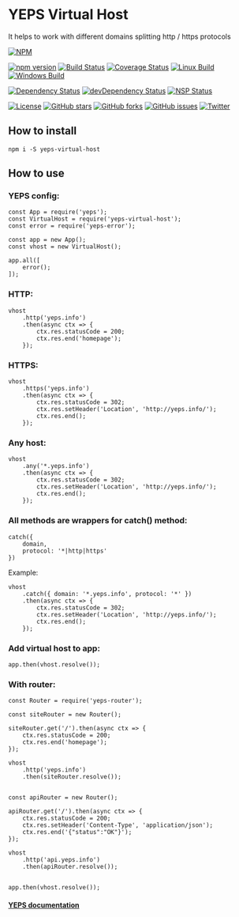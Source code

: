 # YEPS Virtual Host

It helps to work with different domains splitting http / https protocols

[![NPM](https://nodei.co/npm/yeps-virtual-host.png)](https://npmjs.org/package/yeps-virtual-host)

[![npm version](https://badge.fury.io/js/yeps-virtual-host.svg)](https://badge.fury.io/js/yeps-virtual-host)
[![Build Status](https://travis-ci.org/evheniy/yeps-virtual-host.svg?branch=master)](https://travis-ci.org/evheniy/yeps-virtual-host)
[![Coverage Status](https://coveralls.io/repos/github/evheniy/yeps-virtual-host/badge.svg?branch=master)](https://coveralls.io/github/evheniy/yeps-virtual-host?branch=master)
[![Linux Build](https://img.shields.io/travis/evheniy/yeps-virtual-host/master.svg?label=linux)](https://travis-ci.org/evheniy/)
[![Windows Build](https://img.shields.io/appveyor/ci/evheniy/yeps-virtual-host/master.svg?label=windows)](https://ci.appveyor.com/project/evheniy/yeps-virtual-host)

[![Dependency Status](https://david-dm.org/evheniy/yeps-virtual-host.svg)](https://david-dm.org/evheniy/yeps-virtual-host)
[![devDependency Status](https://david-dm.org/evheniy/yeps-virtual-host/dev-status.svg)](https://david-dm.org/evheniy/yeps-virtual-host#info=devDependencies)
[![NSP Status](https://img.shields.io/badge/NSP%20status-no%20vulnerabilities-green.svg)](https://travis-ci.org/evheniy/yeps-virtual-host)

[![License](https://img.shields.io/badge/license-MIT-blue.svg)](https://raw.githubusercontent.com/evheniy/yeps-virtual-host/master/LICENSE)
[![GitHub stars](https://img.shields.io/github/stars/evheniy/yeps-virtual-host.svg)](https://github.com/evheniy/yeps-virtual-host/stargazers)
[![GitHub forks](https://img.shields.io/github/forks/evheniy/yeps-virtual-host.svg)](https://github.com/evheniy/yeps-virtual-host/network)
[![GitHub issues](https://img.shields.io/github/issues/evheniy/yeps-virtual-host.svg)](https://github.com/evheniy/yeps-virtual-host/issues)
[![Twitter](https://img.shields.io/twitter/url/https/github.com/evheniy/yeps-virtual-host.svg?style=social)](https://twitter.com/intent/tweet?text=Wow:&url=%5Bobject%20Object%5D)


## How to install

    npm i -S yeps-virtual-host
  

## How to use

### YEPS config:

    const App = require('yeps');
    const VirtualHost = require('yeps-virtual-host');
    const error = require('yeps-error');
    
    const app = new App();
    const vhost = new VirtualHost();
    
    app.all([
        error();
    ]);
    
### HTTP:

    vhost
        .http('yeps.info')
        .then(async ctx => {
            ctx.res.statusCode = 200;
            ctx.res.end('homepage');     
        });
        
### HTTPS:

    vhost
        .https('yeps.info')
        .then(async ctx => {
            ctx.res.statusCode = 302;
            ctx.res.setHeader('Location', 'http://yeps.info/');
            ctx.res.end();     
        });
        
### Any host:

    vhost
        .any('*.yeps.info')
        .then(async ctx => {
            ctx.res.statusCode = 302;
            ctx.res.setHeader('Location', 'http://yeps.info/');
            ctx.res.end();      
        });    
            
### All methods are wrappers for catch() method:

    catch({ 
        domain, 
        protocol: '*|http|https' 
    })

Example: 

    vhost
        .catch({ domain: '*.yeps.info', protocol: '*' })
        .then(async ctx => {
            ctx.res.statusCode = 302;
            ctx.res.setHeader('Location', 'http://yeps.info/');
            ctx.res.end();      
        });
    
### Add virtual host to app:
    
    app.then(vhost.resolve());


### With router:

    const Router = require('yeps-router');
    
    const siteRouter = new Router();
    
    siteRouter.get('/').then(async ctx => {
        ctx.res.statusCode = 200;
        ctx.res.end('homepage');     
    });
    
    vhost
        .http('yeps.info')
        .then(siteRouter.resolve());    


    const apiRouter = new Router();
    
    apiRouter.get('/').then(async ctx => {
        ctx.res.statusCode = 200;
        ctx.res.setHeader('Content-Type', 'application/json');
        ctx.res.end('{"status":"OK"}');     
    });
    
    vhost
        .http('api.yeps.info')
        .then(apiRouter.resolve()); 
    
    
    app.then(vhost.resolve());

#### [YEPS documentation](http://yeps.info/)